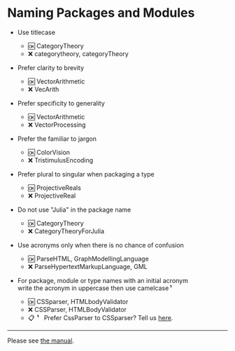 # Naming Packages and Modules

- Use titlecase
  - :ok: CategoryTheory
  - :x:  categorytheory, categoryTheory
  
- Prefer clarity to brevity  
  - :ok: VectorArithmetic
  - :x:  VecArith
  
- Prefer specificity to generality  
  - :ok: VectorArithmetic
  - :x:  VectorProcessing

- Prefer the familiar to jargon  
  - :ok: ColorVision
  - :x:  TristimulusEncoding

- Prefer plural to singular when packaging a type
  - :ok: ProjectiveReals
  - :x:  ProjectiveReal

- Do not use "Julia" in the package name
  - :ok: CategoryTheory
  - :x:  CategoryTheoryForJulia

- Use acronyms only when there is no chance of confusion
  - :ok: ParseHTML, GraphModellingLanguage
  - :x: ParseHypertextMarkupLanguage, GML

- For package, module or type names with an initial acronym  
  write the acronym in uppercase then use camelcase&thinsp;**¹**
  - :ok:  CSSparser, HTMLbodyValidator
  - :x:  CSSParser, HTMLBodyValidator
  - :clipboard:&thinsp;&thinsp;**¹**&nbsp;&nbsp; Prefer CssParser to CSSparser? Tell us [here](https://gitter.im/JuliaPraxis/prefer_CssScripts).     

------  
    
Please see [the manual](http://docs.julialang.org/en/latest/manual/packages/#guidelines-for-naming-a-package).


  
